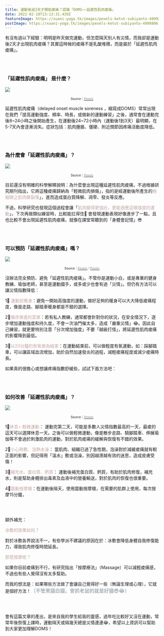 ```yaml
---
title: 運動後過2天才開始痠痛？認識「DOMS——延遲性肌肉痠痛」
date: 2022-02-10T13:13:31.439Z
featureImage: https://xuani-yoga.tk/images/pexels-ketut-subiyanto-4999240.jpg
postImage: https://xuani-yoga.tk/images/pexels-ketut-subiyanto-4998806.jpeg
---
```

有沒有過以下經驗：明明是昨天做完運動，但怎麼隔天別人有災情，而我卻是運動後2天才出現肌肉痠痛？其實這時候的痠痛不是乳酸堆積，而是屬於「延遲性肌肉痠痛」。

<br>

<br>

### 「延遲性肌肉痠痛」 是什麼？

![](https://xuani-yoga.tk/images/pexels-andrea-piacquadio-3757376.jpeg)

<center><font size=1>Source：<a href="https://www.pexels.com/zh-tw/photo/3757376/" target=_blank><font color="#7D8E95">Pexels</font></a></font></center>

延遲性肌肉痠痛（delayed onset muscle soreness ，縮寫成DOMS）常常出現在我們「提高運動強度、頻率、時長，或做新的運動練習」之後，通常會在運動完後8\~24小時之後開始產生，在運動後24\~72小時內（運動後1到3天）最明顯，在5-7天內會逐漸消失。症狀包括：肌肉腫脹、僵硬、附近關節因疼痛活動度降低。

<br>

<br>

### 為什麼會「延遲性肌肉痠痛」？

![](https://xuani-yoga.tk/images/pexels-ketut-subiyanto-4998824.jpeg)

<center><font size=1>Source：<a href="https://www.pexels.com/zh-tw/photo/4998824/" target=_blank><font color="#7D8E95">Pexels</font></a></font></center>

目前還沒有明確的科學解釋說明：為什麼會出現這種延遲性肌肉痠痛，不過根據研究期刊指出，它將這種痠痛歸納為「輕微肌肉損傷」，指的是經運動後所產生的<font color=#C3A6A0>極細微之肌肉撕裂傷</font >」，進而造成蛋白質降解、凋零、發炎等反應。

不過，科學研究也發現這個過程會讓「<font color=#C3A6A0>肌肉變得更強壯，更能適應這樣強度的運動</font >」，下次再做類似練習時，比較能扛得住💪 會發現運動表現好像進步了一點，且也比較不會出現延遲性肌肉痠痛，就像在課堂常聽到的「身體會記憶」😎

<br>

<br>

### 可以預防「延遲性肌肉痠痛」嗎？

![](https://xuani-yoga.tk/images/20220210.jpg)

<center><font size=1>Source：<a href="https://www.pexels.com/zh-tw/photo/3822719/" target=_blank><font color="#7D8E95">Pexels</font></a>／<a href="https://www.pexels.com/zh-tw/photo/3822668/" target=_blank><font color="#7D8E95">Pexels</font></a></font></center>

沒辦法完全預防、避免「延遲性肌肉痠痛」。不管你是運動小白，或是專業的健身教練、瑜伽老師，甚至是運動國手，或多或少也會有過「災情」。但仍有方法可以讓災情指數降低：

1⃣️ <font color=#C3A6A0>運動前暖身</font >：避免一開始高強度的運動，做好足夠的暖身可以大大降低痠痛程度，像是走路、腳踏車暖身都是不錯的選擇。

2⃣️<font color=#C3A6A0>循序漸進的菜單</font >：若有私人教練，通常都會針對你的狀況，在安全情況下，逐步增加運動強度和持久度，不會一次油門催太多，造成「嚴重災情」😂。因此自己練習，就更要特別注意「分次增加強度」不要「越級打怪」，將延遲性肌肉痠痛的影響降到最低。

3⃣️<font color=#C3A6A0>以20分鐘的有氧做為結束</font >：在運動結束前，可以做輕度有氧運動，如：踩腳踏車，可以讓區域血流增加，助於自然加速發炎的過程，減輕痠痛程度或減少痠痛時長。

如果真的很擔心或想讓疼痛指數舒緩些，試試下面方法吧：

<br>

<br>

### 如何改善「延遲性肌肉痠痛」？

![](https://xuani-yoga.tk/images/pexels-cliff-booth-4056723.jpeg)

<center><font size=1>Source：<a href="https://www.pexels.com/zh-tw/photo/4056723/" target=_blank><font color="#7D8E95">Pexels</font></a></font></center>

1⃣️<font color=#C3A6A0>休息+ 輕微運動</font >：
運動完第二天，可能是多數人災情指數最高的一天，最痠的這天可以選擇休息一天。之後可以做輕微運動，像是散步走路、騎腳踏車、伸展瑜伽等不會過於刺激肌肉的運動，對於肌肉痠痛的緩解與恢復有不錯的效果。

2⃣️<font color=#C3A6A0>小心熱敷、泡熱水澡</font >：
當肌肉、組織已過了急性期，泡澡對於減緩痠痛就有較正面的影響，但記得用「溫水」敷或泡澡，別因越燙越有效的迷思，造成皮膚受傷！

3⃣️<font color=#C3A6A0>補充水、蛋白質、鈣質</font >：
運動後補充蛋白質、鈣質，有助於肌肉修復，補充水，則是幫助身體排出毒素及血液中的營養輸送，對於肌肉的恢復也很重要。

4⃣️<font color=#C3A6A0>震動按摩槍</font >：在運動後隔天，使用震動按摩槍，在需要的肌群上使用，每次按摩15分鐘，

<br>

<br>

額外補充：

<font color=#C3A6A0>冰敷的效果如何？</font >

對於冰敷各界說法不一，有些學派不建議的原因在於：冰敷會降低身體自我修復能力，導致肌肉修復時間延長。

<font color=#C3A6A0>那麼按摩呢？</font >

如果你目前痠痛到不行，有研究指出「按摩療法」（Massage）可以減輕痠痛感，不過也有些人覺得沒有太多幫助。



而我的想法是：如果哪些方法做了會讓自己覺得好一些（無論生理或心理），它就是個好方法！<font size="3"><font color="#7D8E95">（不管黑貓白貓，會抓老鼠的就是好貓😎😂）</font></font>

<br>

<br>

會有這篇文章的產出，是來自我的學生給我的靈感，過年吃比較好又沒在運動，常常年後恢復上課時，運動隔天或隔幾天總是災情連連😂，希望以上資訊可以幫助到大家更加理解DOMS！